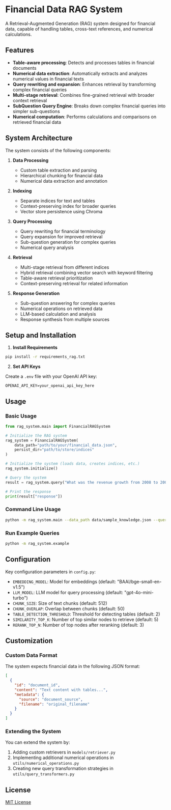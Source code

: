 # Financial Data RAG System

A Retrieval-Augmented Generation (RAG) system designed for financial data, capable of handling tables, cross-text references, and numerical calculations.

## Features

- **Table-aware processing**: Detects and processes tables in financial documents
- **Numerical data extraction**: Automatically extracts and analyzes numerical values in financial texts
- **Query rewriting and expansion**: Enhances retrieval by transforming complex financial queries
- **Multi-stage retrieval**: Combines fine-grained retrieval with broader context retrieval
- **SubQuestion Query Engine**: Breaks down complex financial queries into simpler sub-questions
- **Numerical computation**: Performs calculations and comparisons on retrieved financial data

## System Architecture

The system consists of the following components:

1. **Data Processing**
   - Custom table extraction and parsing
   - Hierarchical chunking for financial data
   - Numerical data extraction and annotation

2. **Indexing**
   - Separate indices for text and tables
   - Context-preserving index for broader queries
   - Vector store persistence using Chroma

3. **Query Processing**
   - Query rewriting for financial terminology
   - Query expansion for improved retrieval
   - Sub-question generation for complex queries
   - Numerical query analysis

4. **Retrieval**
   - Multi-stage retrieval from different indices
   - Hybrid retrieval combining vector search with keyword filtering
   - Table-aware retrieval prioritization
   - Context-preserving retrieval for related information

5. **Response Generation**
   - Sub-question answering for complex queries
   - Numerical operations on retrieved data
   - LLM-based calculation and analysis
   - Response synthesis from multiple sources

## Setup and Installation

1. **Install Requirements**

```bash
pip install -r requirements_rag.txt
```

2. **Set API Keys**

Create a `.env` file with your OpenAI API key:

```
OPENAI_API_KEY=your_openai_api_key_here
```

## Usage

### Basic Usage

```python
from rag_system.main import FinancialRAGSystem

# Initialize the RAG system
rag_system = FinancialRAGSystem(
    data_path="path/to/your/financial_data.json",
    persist_dir="path/to/store/indices"
)

# Initialize the system (loads data, creates indices, etc.)
rag_system.initialize()

# Query the system
result = rag_system.query("What was the revenue growth from 2008 to 2009?")

# Print the response
print(result["response"])
```

### Command Line Usage

```bash
python -m rag_system.main --data_path data/sample_knowledge.json --query "What was the revenue in 2008?"
```

### Run Example Queries

```bash
python -m rag_system.example
```

## Configuration

Key configuration parameters in `config.py`:

- `EMBEDDING_MODEL`: Model for embeddings (default: "BAAI/bge-small-en-v1.5")
- `LLM_MODEL`: LLM model for query processing (default: "gpt-4o-mini-turbo")
- `CHUNK_SIZE`: Size of text chunks (default: 512)
- `CHUNK_OVERLAP`: Overlap between chunks (default: 50)
- `TABLE_DETECTION_THRESHOLD`: Threshold for detecting tables (default: 2)
- `SIMILARITY_TOP_K`: Number of top similar nodes to retrieve (default: 5)
- `RERANK_TOP_N`: Number of top nodes after reranking (default: 3)

## Customization

### Custom Data Format

The system expects financial data in the following JSON format:

```json
[
  {
    "id": "document_id",
    "content": "Text content with tables...",
    "metadata": {
      "source": "document_source",
      "filename": "original_filename"
    }
  }
]
```

### Extending the System

You can extend the system by:

1. Adding custom retrievers in `models/retriever.py`
2. Implementing additional numerical operations in `utils/numerical_operations.py`
3. Creating new query transformation strategies in `utils/query_transformers.py`

## License

[MIT License](LICENSE) 